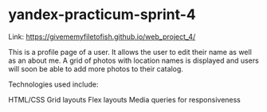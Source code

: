 # yandex-practicum-sprint-4

Link: https://givememyfiletofish.github.io/web_project_4/

This is a profile page of a user. It allows the user to edit their name as well as an about me. A grid of photos with location names is displayed and users will soon be able to add more photos to their catalog.

Technologies used include:

HTML/CSS
Grid layouts
Flex layouts
Media queries for responsiveness

